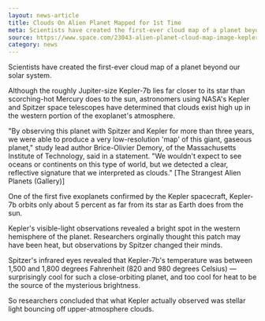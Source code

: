 ```yaml
---
layout: news-article
title: Clouds On Alien Planet Mapped for 1st Time 
meta: Scientists have created the first-ever cloud map of a planet beyond our solar system.
source: https://www.space.com/23043-alien-planet-cloud-map-image-kepler-7b.html
category: news
---
```


Scientists have created the first-ever cloud map of a planet beyond our solar system.

Although the roughly Jupiter-size Kepler-7b lies far closer to its star than scorching-hot Mercury does to the sun, astronomers using NASA's Kepler and Spitzer space telescopes have determined that clouds exist high up in the western portion of the exoplanet's atmosphere.

"By observing this planet with Spitzer and Kepler for more than three years, we were able to produce a very low-resolution 'map' of this giant, gaseous planet," study lead author Brice-Olivier Demory, of the Massachusetts Institute of Technology, said in a statement. "We wouldn't expect to see oceans or continents on this type of world, but we detected a clear, reflective signature that we interpreted as clouds." [The Strangest Alien Planets (Gallery)]

One of the first five exoplanets confirmed by the Kepler spacecraft, Kepler-7b orbits only about 5 percent as far from its star as Earth does from the sun.

Kepler's visible-light observations revealed a bright spot in the western hemisphere of the planet. Researchers orginally thought this patch may have been heat, but observations by Spitzer changed their minds.

Spitzer's infrared eyes revealed that Kepler-7b's temperature was between 1,500 and 1,800 degrees Fahrenheit (820 and 980 degrees Celsius) — surprisingly cool for such a close-orbiting planet, and too cool for heat to be the source of the mysterious brightness.

So researchers concluded that what Kepler actually observed was stellar light bouncing off upper-atmosphere clouds.